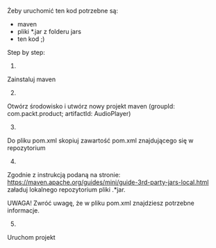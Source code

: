 Żeby uruchomić ten kod potrzebne są:

- maven
- pliki *.jar z folderu jars
- ten kod ;)

Step by step:

1)
Zainstaluj maven

2)
Otwórz środowisko i utwórz nowy projekt maven (groupId: com.packt.product; artifactId: AudioPlayer)

3)
Do pliku pom.xml skopiuj zawartość pom.xml znajdującego się w repozytorium

4)
Zgodnie z instrukcją podaną na stronie: https://maven.apache.org/guides/mini/guide-3rd-party-jars-local.html
załaduj lokalnego repozytorium pliki .*jar.

UWAGA!
Zwróć uwagę, że w pliku pom.xml znajdziesz potrzebne informacje.

5)
Uruchom projekt

